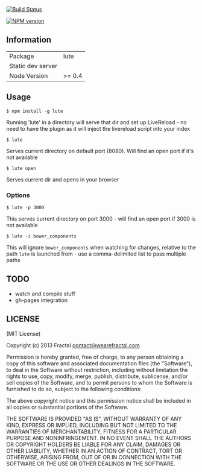 [![Build Status](https://travis-ci.org/wearefractal/lute.png?branch=master)](https://travis-ci.org/wearefractal/lute)

[![NPM version](https://badge.fury.io/js/lute.png)](http://badge.fury.io/js/lute)

## Information

<table>
<tr>
<td>Package</td><td>lute</td>
</tr>
<tr>
<td>Static dev server</td>
<td></td>
</tr>
<tr>
<td>Node Version</td>
<td>>= 0.4</td>
</tr>
</table>

## Usage

`$ npm install -g lute`

Running 'lute' in a directory will serve that dir and set up LiveReload - no need to have the plugin as it will inject the livereload script into your index

`$ lute`

Serves current directory on default port (8080).  Will find an open port if it's not available

`$ lute open`

Serves current dir and opens in your browser

### Options

`$ lute -p 3000`

This serves current directory on port 3000 - will find an open port if 3000 is not available

`$ lute -i bower_components`

This will ignore `bower_components` when watching for changes, relative to the path `lute` is launched from - use a comma-delimited list to pass multiple paths


## TODO

- watch and compile stuff
- gh-pages integration

## LICENSE

(MIT License)

Copyright (c) 2013 Fractal <contact@wearefractal.com>

Permission is hereby granted, free of charge, to any person obtaining
a copy of this software and associated documentation files (the
"Software"), to deal in the Software without restriction, including
without limitation the rights to use, copy, modify, merge, publish,
distribute, sublicense, and/or sell copies of the Software, and to
permit persons to whom the Software is furnished to do so, subject to
the following conditions:

The above copyright notice and this permission notice shall be
included in all copies or substantial portions of the Software.

THE SOFTWARE IS PROVIDED "AS IS", WITHOUT WARRANTY OF ANY KIND,
EXPRESS OR IMPLIED, INCLUDING BUT NOT LIMITED TO THE WARRANTIES OF
MERCHANTABILITY, FITNESS FOR A PARTICULAR PURPOSE AND
NONINFRINGEMENT. IN NO EVENT SHALL THE AUTHORS OR COPYRIGHT HOLDERS BE
LIABLE FOR ANY CLAIM, DAMAGES OR OTHER LIABILITY, WHETHER IN AN ACTION
OF CONTRACT, TORT OR OTHERWISE, ARISING FROM, OUT OF OR IN CONNECTION
WITH THE SOFTWARE OR THE USE OR OTHER DEALINGS IN THE SOFTWARE.
